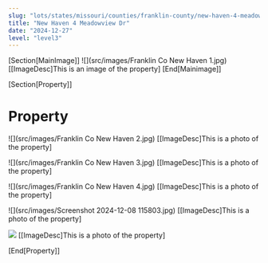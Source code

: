 ```yaml
---
slug: "lots/states/missouri/counties/franklin-county/new-haven-4-meadowview-dr"
title: "New Haven 4 Meadowview Dr"
date: "2024-12-27"
level: "level3"
---
```


[Section[MainImage]]
![](src/images/Franklin Co New Haven 1.jpg)
[[ImageDesc]This is an image of the property]
[End[Mainimage]]

[Section[Property]]
# Property

![](src/images/Franklin Co New Haven 2.jpg)
[[ImageDesc]This is a photo of the property]

![](src/images/Franklin Co New Haven 3.jpg)
[[ImageDesc]This is a photo of the property]

![](src/images/Franklin Co New Haven 4.jpg)
[[ImageDesc]This is a photo of the property]

![](src/images/Screenshot 2024-12-08 115803.jpg)
[[ImageDesc]This is a photo of the property]

![](src/images/Untitled-1.jpg)
[[ImageDesc]This is a photo of the property]

[End[Property]]

